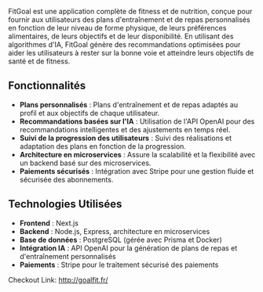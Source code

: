 FitGoal est une application complète de fitness et de nutrition, conçue pour fournir aux utilisateurs des plans d'entraînement et de repas personnalisés en fonction de leur niveau de forme physique, de leurs préférences alimentaires, de leurs objectifs et de leur disponibilité. En utilisant des algorithmes d'IA, FitGoal génère des recommandations optimisées pour aider les utilisateurs à rester sur la bonne voie et atteindre leurs objectifs de santé et de fitness.

## Fonctionnalités

- **Plans personnalisés** : Plans d'entraînement et de repas adaptés au profil et aux objectifs de chaque utilisateur.
- **Recommandations basées sur l'IA** : Utilisation de l'API OpenAI pour des recommandations intelligentes et des ajustements en temps réel.
- **Suivi de la progression des utilisateurs** : Suivi des réalisations et adaptation des plans en fonction de la progression.
- **Architecture en microservices** : Assure la scalabilité et la flexibilité avec un backend basé sur des microservices.
- **Paiements sécurisés** : Intégration avec Stripe pour une gestion fluide et sécurisée des abonnements.

## Technologies Utilisées

- **Frontend** : Next.js
- **Backend** : Node.js, Express, architecture en microservices
- **Base de données** : PostgreSQL (gérée avec Prisma et Docker)
- **Intégration IA** : API OpenAI pour la génération de plans de repas et d'entraînement personnalisés
- **Paiements** : Stripe pour le traitement sécurisé des paiements

Checkout Link: http://goalfit.fr/
